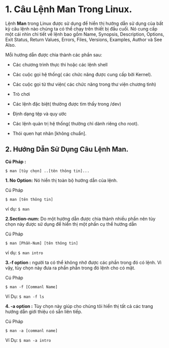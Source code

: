 # 1. Câu Lệnh Man Trong Linux.
Lệnh **Man** trong Linux được sử dụng để hiển thị hướng dẫn sử dụng của bất kỳ câu lệnh nào chúng ta có thể chạy trên thiết bị đầu cuối.
Nó cung cấp một cái nhìn chi tiết về lệnh bao gồm Name, Synopsis, Description, Options, Exit Status, Return Values, Errors, Files, Versions, Examples, Author và See Also.

Mỗi hướng dẫn được chia thành các phần sau:

* Các chương trình thực thi hoặc các lệnh shell

* Các cuộc gọi hệ thống( các chức năng được cung cấp bởi Kernel).

* Các cuộc gọi từ thư viện( các chức năng trong thư viện chương tình)

* Trò chơi

* Các lệnh đặc biệt( thường được tìm thấy trong /dev)

* Định dạng tệp và quy ước

* Các lệnh quản trị hệ thống( thường chỉ dành riêng cho root).

* Thói quen hạt nhân [không chuẩn].

## 2. Hướng Dẫn Sử Dụng Câu Lệnh Man.

**Cú Pháp :**

`$ man [tùy chọn] ..[tên thông tin]...`

**1. No Option:** Nó hiển thị toàn bộ hướng dẫn của lệnh.

Cú Pháp

`$ man [tên thông tin]`

ví dụ: `$ man`

**2.Section-num:** Do một hướng dẫn được chia thành nhiều phần nên tùy chọn này được sử dụng để hiển thị một phần cụ thể hướng dẫn
 
Cú Pháp

`$ man [Phần-Num] [tên thông tin]`

ví dụ: `$ man intro`

**3.-f option :** người ta có thể không nhớ được các phần trong đó có lệnh. Vì vậy, tùy chọn này đưa ra phần phần trong đó lệnh cho có mặt.

Cú Pháp

`$ man -f [Commanl Name]`

Ví Dụ: `$ man -f ls`

**4. -a option :** Tùy chọn này giúp cho chúng tôi hiển thị tất cả các trang hướng dẫn giới thiệu có sẵn liên tiếp.

Cú Pháp

`$ man -a [commanl name]`

Ví Dụ: `$ man -a intro`


